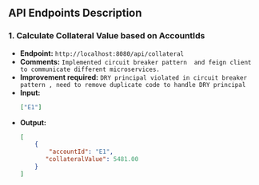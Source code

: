 ## API Endpoints Description

### 1. Calculate Collateral Value based on AccountIds
- **Endpoint:** `http://localhost:8080/api/collateral`
- **Comments:** `Implemented circuit breaker pattern  and feign client to communicate different microservices. `
- **Improvement required:** `DRY principal violated in circuit breaker pattern , need to remove duplicate code to handle DRY principal `
- **Input:** 
    ```json
    ["E1"]
    ```
- **Output:** 
    ```json
    [
        {
            "accountId": "E1",
           "collateralValue": 5481.00
        }
    ]
    ```
